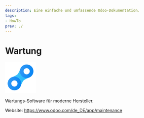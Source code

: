 ```yaml
---
description: Eine einfache und umfassende Odoo-Dokumentation.
tags:
- HowTo
prev: ./
---
```

# Wartung
![icons_odoo_maintenance](assets/icons_odoo_maintenance.png)

Wartungs-Software für moderne Hersteller.

Website: <https://www.odoo.com/de_DE/app/maintenance>